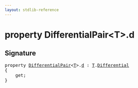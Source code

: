 ```yaml
---
layout: stdlib-reference
---
```


# property DifferentialPair\<T\>\.d

## Signature

<pre>
<span class='code_keyword'>property</span> <a href="index.md" class="code_type">DifferentialPair</a>&lt;<a href="index.md#typeparam-T" class="code_type">T</a>&gt;.<a href="d.md">d</a> : <a href="index.md#typeparam-T" class="code_type">T</a>.<a href="differential-0.md" class="code_type">Differential</a>
{
    get;
}
</pre>


<script>
// Fix .md links to .html when on ReadTheDocs
if (window.location.hostname.includes('readthedocs') || 
    window.location.hostname.includes('rtfd.io')) {
  document.addEventListener('DOMContentLoaded', function() {
    const links = document.querySelectorAll('a');
    links.forEach(link => {
      const href = link.getAttribute('href');
      if (href && href.includes('.md')) {
        // This regex will handle .md links with or without fragment identifiers or query parameters
        link.href = link.href.replace(/(.+)\.md(#[^?]*)?(\?.*)?$/, '$1.html$2$3');
      }
    });
  });
}
</script>
